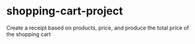 # shopping-cart-project
Create a receipt based on products, price, and produce the total price of the shopping cart
